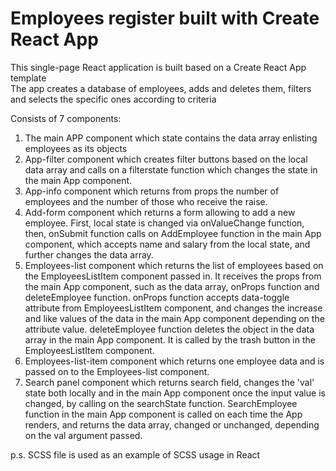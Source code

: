 # Employees register built with Create React App
This single-page React application is built based on a Create React App template <br />
The app creates a database of employees, adds and deletes them, filters and selects the specific ones according to criteria <br />

Consists of 7 components: <br />
1) The main APP component which state contains the data array enlisting employees as its objects <br />
2) App-filter component which creates filter buttons based on the local data array and calls on a filterstate function which changes the state in the main App component. <br />
3) App-info component which returns from props the number of employees and the number of those who receive the raise. <br />
4) Add-form component which returns a form allowing to add a new employee. First, local state is changed via onValueChange function, then, onSubmit function calls on AddEmployee function in the main App component, which accepts name and salary from the local state, and further changes the data array. <br />
5) Employees-list component which returns the list of employees based on the EmployeesListItem component passed in. It receives the props from the main App component, such as the data array, onProps function and deleteEmployee function. onProps function accepts data-toggle attribute from EmployeesListItem component, and changes the increase and like values of the data in the main App component depending on the attribute value. deleteEmployee function deletes the object in the data array in the main App component. It is called by the trash button in the EmployeesListItem component. <br />
6) Employees-list-item component which returns one employee data and is passed on to the Employees-list component.
7) Search panel component which returns search field, changes the 'val' state both locally and in the main App component once the input value is changed, by calling on the searchState function. SearchEmployee function in the main App component is called on each time the App renders, and returns the data array, changed or unchanged, depending on the val argument passed. 

p.s. SCSS file is used as an example of SCSS usage in React
